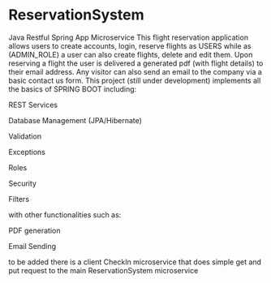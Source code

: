 # ReservationSystem
Java Restful Spring App Microservice
This flight reservation application allows users to create accounts, login, reserve flights as USERS while as (ADMIN_ROLE) a user can also create flights, delete and edit them.
Upon reserving a flight the user is delivered a generated pdf (with flight details) to their email address. Any visitor can also send an email to the company via a basic contact us form. 
This project (still under development) implements all the basics of SPRING BOOT
including:

REST Services

Database Management (JPA/Hibernate)

Validation

Exceptions

Roles

Security

Filters

with other functionalities such as:

PDF generation

Email Sending

to be added there is a client CheckIn microservice that does simple get and put request to the main ReservationSystem microservice
